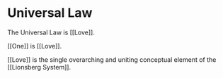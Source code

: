 # Universal Law
The Universal Law is [[Love]]. 

[[One]] is [[Love]]. 

[[Love]] is the single overarching and uniting conceptual element of the [[Lionsberg System]]. 
